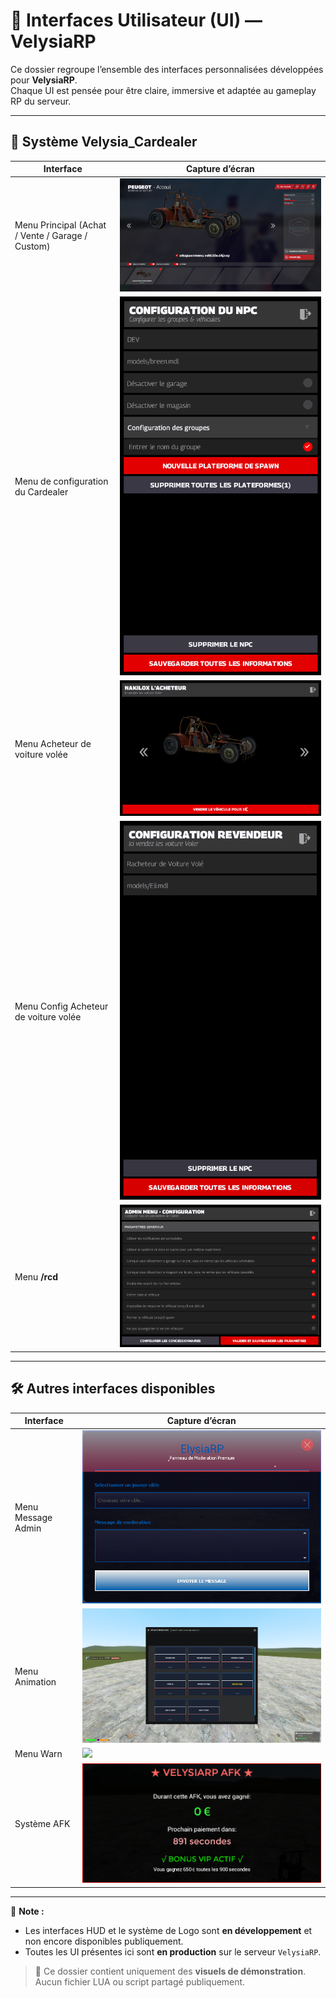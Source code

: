 # 🎨 Interfaces Utilisateur (UI) — VelysiaRP

Ce dossier regroupe l’ensemble des interfaces personnalisées développées pour **VelysiaRP**.  
Chaque UI est pensée pour être claire, immersive et adaptée au gameplay RP du serveur.

---

## 🚗 Système Velysia_Cardealer

| Interface                             | Capture d’écran                         |
|---------------------------------------|------------------------------------------|
| Menu Principal (Achat / Vente / Garage / Custom) | ![](velysia_cardealer.png)         |
| Menu de configuration du Cardealer   | ![](velysia_configcardealer.png)        |
| Menu Acheteur de voiture volée       | ![](velysia_voler.png)                  |
| Menu Config Acheteur de voiture volée| ![](velysia_configvoler.png)            |
| Menu **/rcd**                         | ![](velysia_rcd.png)                    |

---

## 🛠️ Autres interfaces disponibles

| Interface                   | Capture d’écran               |
|----------------------------|-------------------------------|
| Menu Message Admin         | ![](adminmsg.png)             |
| Menu Animation             | ![](anim.png)                 |
| Menu Warn                  | ![](velysia_warn.png)         |
| Système AFK                | ![](velysia_afk.png)          |

---

📌 **Note :**
- Les interfaces HUD et le système de Logo sont **en développement** et non encore disponibles publiquement.
- Toutes les UI présentes ici sont **en production** sur le serveur `VelysiaRP`.

> 📂 Ce dossier contient uniquement des **visuels de démonstration**. Aucun fichier LUA ou script partagé publiquement.
